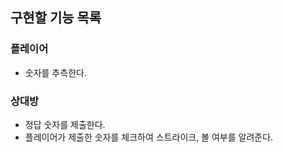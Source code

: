 ## 구현할 기능 목록

### 플레이어

- 숫자를 추측한다.


### 상대방

- 정답 숫자를 제출한다.
- 플레이어가 제출한 숫자를 체크하여 스트라이크, 볼 여부를 알려준다.
